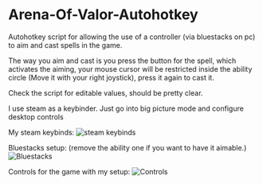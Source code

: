 # Arena-Of-Valor-Autohotkey

Autohotkey script for allowing the use of a controller (via bluestacks on pc) to aim and cast spells in the game.

The way you aim and cast is you press the button for the spell, which activates the aiming, your mouse cursor will be restricted inside the ability circle (Move it with your right joystick), press it again to cast it.

Check the script for editable values, should be pretty clear.

I use steam as a keybinder.
Just go into big picture mode and configure desktop controls

My steam keybinds:
![steam keybinds](https://i.imgur.com/mdPpovN.jpg)


Bluestacks setup:
(remove the ability one if you want to have it aimable.)
![Bluestacks](https://i.imgur.com/B8Tl0A6.jpg)


Controls for the game with my setup:
![Controls](https://i.imgur.com/zzqA9Vu.jpg)
